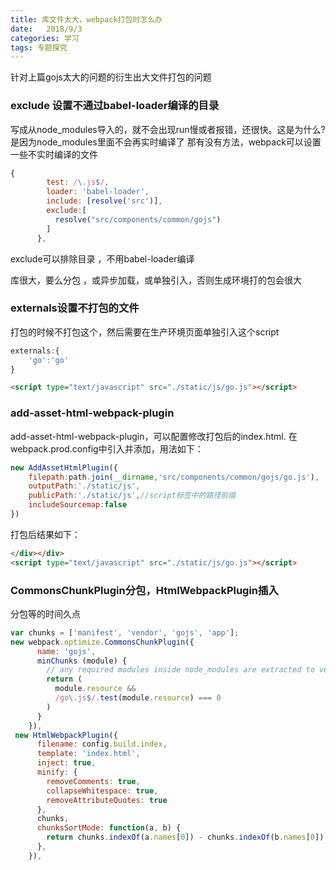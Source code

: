 ```yaml
---
title: 库文件太大，webpack打包时怎么办
date:   2018/9/3
categories: 学习
tags: 专题探究
---
```


针对上篇gojs太大的问题的衍生出大文件打包的问题

### exclude 设置不通过babel-loader编译的目录
写成从node_modules导入的，就不会出现run慢或者报错，还很快。这是为什么?
是因为node_modules里面不会再实时编译了
那有没有方法，webpack可以设置一些不实时编译的文件
```js
{
        test: /\.js$/,
        loader: 'babel-loader',
        include: [resolve('src')],
        exclude:[
          resolve("src/components/common/gojs")
        ]
      },
```
exclude可以排除目录 ，不用babel-loader编译

库很大，要么分包 ，或异步加载，或单独引入，否则生成环境打的包会很大

### externals设置不打包的文件
打包的时候不打包这个，然后需要在生产环境页面单独引入这个script
```js
externals:{
    'go':'go'
}
```
```html
<script type="text/javascript" src="./static/js/go.js"></script>
```


### add-asset-html-webpack-plugin
add-asset-html-webpack-plugin，可以配置修改打包后的index.html.
在webpack.prod.config中引入并添加，用法如下：
```js
new AddAssetHtmlPlugin({
    filepath:path.join(__dirname,'src/components/common/gojs/go.js'),
    outputPath:'./static/js',
    publicPath:'./static/js',//script标签中的路径前缀
    includeSourcemap:false
})
```
打包后结果如下：
```html
</div></div>
<script type="text/javascript" src="./static/js/go.js"></script>
```

### CommonsChunkPlugin分包，HtmlWebpackPlugin插入
分包等的时间久点
```js
var chunks = ['manifest', 'vendor', 'gojs', 'app'];
new webpack.optimize.CommonsChunkPlugin({
      name: 'gojs',
      minChunks (module) {
        // any required modules inside node_modules are extracted to vendor
        return (
          module.resource &&
          /go\.js$/.test(module.resource) === 0
        )
      }
    }),
 new HtmlWebpackPlugin({
      filename: config.build.index,
      template: 'index.html',
      inject: true,
      minify: {
        removeComments: true,
        collapseWhitespace: true,
        removeAttributeQuotes: true
      },
      chunks,
      chunksSortMode: function(a, b) {
        return chunks.indexOf(a.names[0]) - chunks.indexOf(b.names[0])
      },
    }),
```